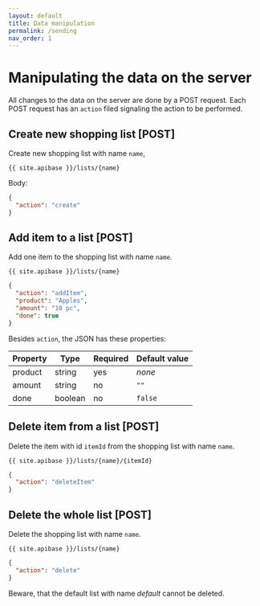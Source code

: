 ```yaml
---
layout: default
title: Data manipulation
permalink: /sending
nav_order: 1
---
```


# Manipulating the data on the server

All changes to the data on the server are done by a POST request. Each POST request has an `action` filed signaling the action to be performed.

## Create new shopping list [POST]

Create new shopping list with name `name`,

```
{{ site.apibase }}/lists/{name}
```

Body:

```json
{
  "action": "create"
}
```

## Add item to a list [POST]

Add one item to the shopping list with name `name`.

```
{{ site.apibase }}/lists/{name}
```

```json
{
  "action": "addItem",
  "product": "Apples",
  "amount": "10 pc",
  "done": true
}
```

Besides `action`, the JSON has these properties:

| Property | Type    | Required | Default value |
| -------- | ------- | -------- | ------------- |
| product  | string  | yes      | _none_        |
| amount   | string  | no       | `""`          |
| done     | boolean | no       | `false`       |

## Delete item from a list [POST]

Delete the item with id `itemId` from the shopping list with name `name`.

```
{{ site.apibase }}/lists/{name}/{itemId}
```

```json
{
  "action": "deleteItem"
}
```

## Delete the whole list [POST]

Delete the shopping list with name `name`.

```
{{ site.apibase }}/lists/{name}
```

```json
{
  "action": "delete"
}
```

Beware, that the default list with name _default_ cannot be deleted.
